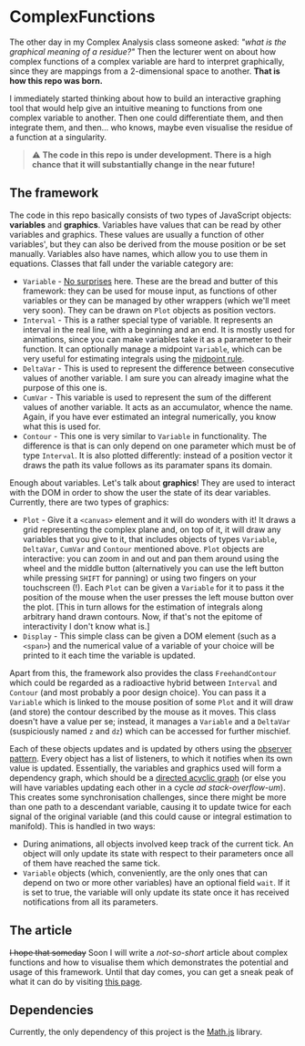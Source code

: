 # ComplexFunctions

The other day in my Complex Analysis class someone asked: *"what is the graphical meaning of a residue?"*
Then the lecturer went on about how complex functions of a complex variable are hard to interpret graphically,
since they are mappings from a 2-dimensional space to another. **That is how this repo was born.**

I immediately started thinking about how to build an interactive graphing tool that would help give an
intuitive meaning to functions from one complex variable to another. Then one could differentiate them, and then
integrate them, and then... who knows, maybe even visualise the residue of a function at a singularity.

> :warning: **The code in this repo is under development. There is a high chance that it will substantially
change in the near future!**

## The framework
The code in this repo basically consists of two types of JavaScript objects: **variables** and **graphics**.
Variables have values that can be read by other variables and graphics. These values are usually a function
of other variables', but they can also be derived from the mouse position or be set manually.
Variables also have names, which allow you to use them in equations.
Classes that fall under the variable category are:
* `Variable` - [No surprises](https://youtu.be/u5CVsCnxyXg) here. These are the bread and butter of this framework:
they can be used for mouse input, as functions of other variables or they can be managed by other wrappers
(which we'll meet very soon). They can be drawn on `Plot` objects as position vectors.
* `Interval` - This is a rather special type of variable. It represents an interval in the real line, with 
a beginning and an end. It is mostly used for animations, since you can make variables take it as a parameter to
their function. It can optionally manage a midpoint `Variable`, which can be very useful for estimating integrals
using the [midpoint rule](https://en.wikipedia.org/wiki/Riemann_sum#Midpoint_rule).
* `DeltaVar` - This is used to represent the difference between consecutive values of another variable. I am sure
you can already imagine what the purpose of this one is.
* `CumVar` - This variable is used to represent the sum of the different values of another variable. It acts as an
accumulator, whence the name. Again, if you have ever estimated an integral numerically, you know what this is used for.
* `Contour` - This one is very similar to `Variable` in functionality. The difference is that is can only depend on
one parameter which must be of type `Interval`. It is also plotted differently: instead of a position vector
it draws the path its value follows as its paramater spans its domain.

Enough about variables. Let's talk about **graphics**! They are used to interact with the DOM in order to show
the user the state of its dear variables. Currently, there are two types of graphics:
* `Plot` - Give it a `<canvas>` element and it will do wonders with it! It draws a grid representing the
complex plane and, on top of it, it will draw any variables that you give to it, that includes objects of types
`Variable`, `DeltaVar`, `CumVar` and `Contour` mentioned above. `Plot` objects are interactive: you can zoom in
and out and pan them around using the wheel and the middle button (alternatively you can use the left button
while pressing `SHIFT` for panning) or using two fingers on your touchscreen (!). Each `Plot` can be given a 
`Variable` for it to pass it the position of the mouse when the user presses the left mouse button over the plot.
\[This in turn allows for the estimation of integrals along arbitrary hand drawn contours. Now, if that's not
the epitome of interactivity I don't know what is.\]
* `Display` - This simple class can be given a DOM element (such as a `<span>`) and the numerical value of a variable
of your choice will be printed to it each time the variable is updated.

Apart from this, the framework also provides the class `FreehandContour` which could be regarded as a radioactive
hybrid between `Interval` and `Contour` (and most probably a poor design choice). You can pass it a `Variable` which
is linked to the mouse position of some `Plot` and it will draw (and store) the contour described by the mouse as it 
moves. This class doesn't have a value per se; instead, it manages a `Variable` and a `DeltaVar` (suspiciously
named `z` and `dz`) which can be accessed for further mischief.

Each of these objects updates and is updated by others using the 
[observer pattern](https://en.wikipedia.org/wiki/Observer_pattern). Every object has a list of listeners,
to which it notifies when its own value is updated. Essentially, the variables and graphics used will form
a dependency graph, which should be a [directed acyclic graph](https://en.wikipedia.org/wiki/Directed_acyclic_graph)
(or else you will have variables updating each other in a cycle *ad stack-overflow-um*). This creates some
synchronisation challenges, since there might be more than one path to a descendant variable, causing it
to update twice for each signal of the original variable (and this could cause or integral estimation to manifold).
This is handled in two ways:
* During animations, all objects involved keep track of the current tick. An object will only update its state
with respect to their parameters once all of them have reached the same tick.
* `Variable` objects (which, conveniently, are the only ones that can depend on two or more other variables)
have an optional field `wait`. If it is set to true, the variable will only update its state once it has received notifications from all its parameters.

## The article
~~I hope that someday~~ Soon I will write a *not-so-short* article about complex functions and how to visualise them
which demonstrates the potential and usage of this framework. Until that day comes, you can get a sneak peak of
what it can do by visiting [this page](https://adriandom.github.io/ComplexFunctions/test.html).

## Dependencies
Currently, the only dependency of this project is the [Math.js](https://mathjs.org/index.html) library.
